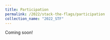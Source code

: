 ```yaml
---
title: Participation
permalink: /2022/stack-the-flags/participation
collection_name: "2022_STF"
---
```


Coming soon!
